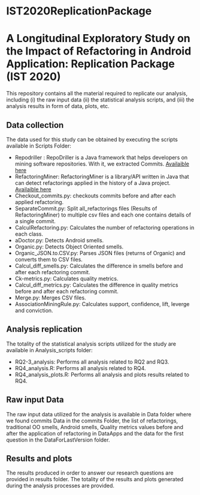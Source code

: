# IST2020ReplicationPackage
# A Longitudinal Exploratory Study on the Impact of Refactoring in Android Application: Replication Package (IST 2020)
This repository contains all the material required to replicate our analysis, including (i) the raw input data (ii) the statistical analysis scripts, and (iii) the analysis results in form of data, plots, etc.



Data collection
---------------
The data used for this study can be obtained by executing the scripts available in Scripts Folder: 

* Repodriller : RepoDriller is a Java framework that helps developers on mining software repositories. With it, we extracted Commits. [Availaible here](https://github.com/mauricioaniche/repodriller)
* RefactoringMiner: RefactoringMiner is a library/API written in Java that can detect refactorings applied in the history of a Java project. [Availaible here](https://github.com/tsantalis/RefactoringMiner)
* Checkout_commits.py: checkouts commits before and after each applied refactoring.
* SeparateCommit.py: Split all_refactorings files (Results of RefactoringMiner) to multiple csv files and each one contains details of a single commit. 
* CalculRefactoring.py: Calculates the number of refactoring operations in each class.  
* aDoctor.py: Detects Android smells.
* Organic.py: Detects Object Oriented smells.
* Organic_JSON.to.CSV.py: Parses JSON files (returns of Organic) and converts them to CSV files.
* Calcul_diff_smells.py: Calculates the difference in smells before and after each refactoring commit.
* Ck-metrics.py: Calculates quality metrics.
* Calcul_diff_metrics.py: Calculates the difference in quality metrics before and after each refactoring commit.
* Merge.py: Merges CSV files. 
* AssociationMiningRule.py: Calculates support, confidence, lift, leverge and conviction.

Analysis replication
---------------
The totality of the statistical analysis scripts utilized for the study are available in Analysis_scripts folder: 

* RQ2-3_analysis: Performs all analysis related to RQ2 and RQ3.
* RQ4_analysis.R: Performs all analysis related to RQ4.
* RQ4_analysis_plots.R: Performs all analysis and plots results related to RQ4.

Raw input Data
---------------
The raw input data utilized for the analysis is available in Data folder where we found commits Data in the commits Folder, the list of refactorings, traditional
OO smells, Android smells, Quality metrics values before and after the application of refactoring in DataApps and the data for the first question in the DataForLastVersion folder.

Results and plots
---------------
The results produced in order to answer our research questions are provided in results folder. The totality of the results and plots generated during the analysis processes are provided.
